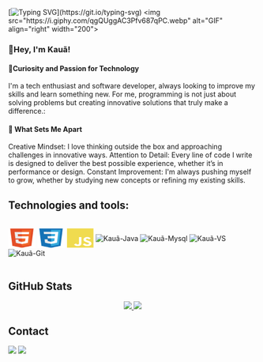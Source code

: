 [![Typing SVG](https://readme-typing-svg.herokuapp.com?font=Fira+Code&pause=1000&color=44FF55&width=435&lines=Hello%2C+welcome+to+my+GitHub!)](https://git.io/typing-svg)
<img src="https://i.giphy.com/qgQUggAC3Pfv687qPC.webp" alt="GIF" align="right" width="200">

### 👋Hey, I'm Kauã! 
#### 🧠Curiosity and Passion for Technology
I'm a tech enthusiast and software developer, always looking to improve my skills and learn something new. For me, programming is not just about solving problems but creating innovative solutions that truly make a difference.:

#### 🎨 What Sets Me Apart
Creative Mindset: I love thinking outside the box and approaching challenges in innovative ways.
Attention to Detail: Every line of code I write is designed to deliver the best possible experience, whether it’s in performance or design.
Constant Improvement: I'm always pushing myself to grow, whether by studying new concepts or refining my existing skills.

## Technologies and tools:

<div style="display: inline_block"><br>
  <img align="center" alt="Kauã-HTML" height="40" width="55" src="https://raw.githubusercontent.com/devicons/devicon/master/icons/html5/html5-original.svg">
  <img align="center" alt="Kauã-CSS" height="40" width="55" src="https://raw.githubusercontent.com/devicons/devicon/master/icons/css3/css3-original.svg">
  <img align="center" alt="Kauã-Js" height="40" width="55" src="https://raw.githubusercontent.com/devicons/devicon/master/icons/javascript/javascript-plain.svg">
  <img align="center" alt="Kauã-Java" height="40" width="55" src="https://cdn.jsdelivr.net/gh/devicons/devicon@latest/icons/java/java-original.svg">
  <img align="center" alt= "Kauã-Mysql" height="65" width="55" src="https://cdn.jsdelivr.net/gh/devicons/devicon/icons/mysql/mysql-original-wordmark.svg">       
  <img align="center" alt="Kauã-VS" height="40" width="55" src="https://cdn.jsdelivr.net/gh/devicons/devicon/icons/vscode/vscode-original.svg">
  <img align="center" alt="Kauã-Git" height="40" width="55" src="https://cdn.jsdelivr.net/gh/devicons/devicon/icons/git/git-original.svg">
</div><br>

## GitHub Stats

<div align="center" style="display: flex; justify-content: center;">
  <a href="https://github.com/anacristinaneves">
    <img height="195px" src="https://github-readme-stats.vercel.app/api?username=anacristinaneves&show_icons=true&theme=one_dark_pro&include_all_commits=true&count_private=true"/>
    <img height="195px" src="https://github-readme-stats.vercel.app/api/top-langs/?username=anacristinaneves&layout=compact&langs_count=7&theme=one_dark_pro"/>
  </a>
</div>
    
## Contact

<div> 
  <a href="https://www.linkedin.com/in/kauã-emanuel-15b418246/" target="_blank"><img src="https://img.shields.io/badge/-LinkedIn-%230077B5?style=for-the-badge&logo=linkedin&logoColor=white" target="_blank"></a> 
  <a href="mailto:kauaemanuel1210@gmail.com"><img src="https://img.shields.io/badge/-Gmail-%23333?style=for-the-badge&logo=gmail&logoColor=white" target="_blank"></a>
</div>
